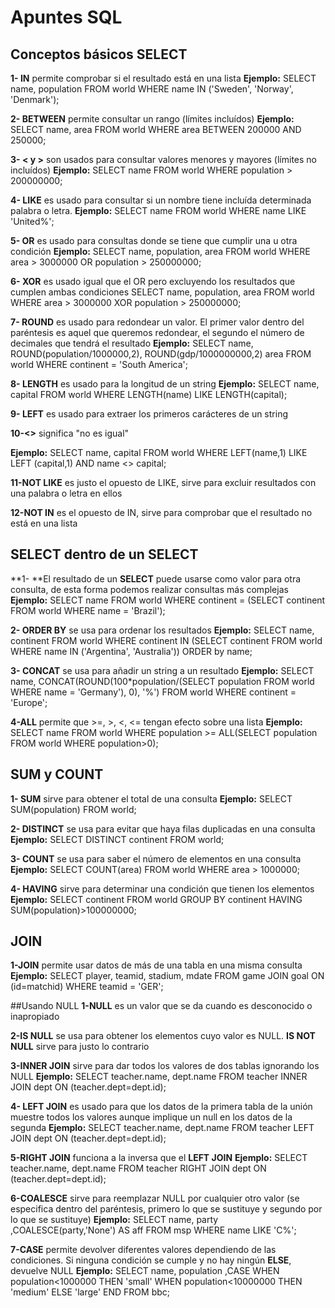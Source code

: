 # Apuntes SQL

## Conceptos básicos SELECT

**1- IN** permite comprobar si el resultado está en una lista
**Ejemplo:** 
SELECT name, population FROM world
  WHERE name IN ('Sweden', 'Norway', 'Denmark');

**2- BETWEEN** permite consultar un rango (límites incluídos)
**Ejemplo:**
SELECT name, area FROM world
  WHERE area BETWEEN 200000 AND 250000;

**3- < y >** son usados para consultar valores menores y mayores (límites no incluídos)
**Ejemplo:**
SELECT name FROM world
WHERE population > 200000000;

**4- LIKE** es usado para consultar si un nombre tiene incluída determinada palabra o letra. 
**Ejemplo:**
SELECT name FROM world
WHERE name LIKE 'United%';

**5- OR** es usado para consultas donde se tiene que cumplir una u otra condición
**Ejemplo:**
SELECT name, population, area FROM world
WHERE area > 3000000 OR population > 250000000;

**6- XOR** es usado igual que el OR pero excluyendo los resultados que cumplen ambas condiciones
SELECT name, population, area FROM world
WHERE area > 3000000 XOR population > 250000000;

**7- ROUND** es usado para redondear un valor. El primer valor dentro del paréntesis es aquel que queremos redondear, el segundo el número de decimales que tendrá el resultado
**Ejemplo:**
SELECT name, ROUND(population/1000000,2), ROUND(gdp/1000000000,2) area FROM world
WHERE continent = 'South America';

**8- LENGTH** es usado para la longitud de un string
**Ejemplo:**
SELECT name, capital
  FROM world
 WHERE LENGTH(name) LIKE LENGTH(capital);
 
 **9- LEFT** es usado para extraer los primeros carácteres de un string
 
 **10-<>** significa "no es igual"
 
 **Ejemplo:**
 SELECT name, capital
FROM world
WHERE LEFT(name,1) LIKE LEFT (capital,1) AND name <> capital;

**11-NOT LIKE** es justo el opuesto de LIKE, sirve para excluir resultados con una palabra o letra en ellos

**12-NOT IN** es el opuesto de IN, sirve para comprobar que el resultado no está en una lista

## SELECT dentro de un SELECT
**1- **El resultado de un **SELECT** puede usarse como valor para otra consulta, de esta forma podemos realizar consultas más complejas
**Ejemplo:**
SELECT name FROM world WHERE continent = 
(SELECT continent 
FROM world WHERE name = 'Brazil');

**2- ORDER BY** se usa para ordenar los resultados
**Ejemplo:**
SELECT name, continent
FROM world
WHERE continent IN (SELECT continent FROM world WHERE name IN ('Argentina', 'Australia'))
ORDER by name;

**3- CONCAT** se usa para añadir un string a un resultado
**Ejemplo:**
SELECT name, CONCAT(ROUND(100*population/(SELECT population FROM world WHERE name = 'Germany'), 0), '%')
FROM world
WHERE continent = 'Europe';

**4-ALL** permite que >=, >, <, <= tengan efecto sobre una lista
**Ejemplo:**
SELECT name
  FROM world
 WHERE population >= ALL(SELECT population
                           FROM world
                          WHERE population>0);

## SUM y COUNT

**1- SUM** sirve para obtener el total de una consulta
**Ejemplo:**
SELECT SUM(population)
FROM world;

**2- DISTINCT** se usa para evitar que haya filas duplicadas en una consulta
**Ejemplo:**
SELECT DISTINCT continent FROM world;

**3- COUNT** se usa para saber el número de elementos en una consulta
**Ejemplo:**
SELECT COUNT(area)
FROM world
WHERE area > 1000000;

**4- HAVING** sirve para determinar una condición que tienen los elementos
**Ejemplo:**
SELECT continent
  FROM world
 GROUP BY continent
HAVING SUM(population)>100000000;

## JOIN
**1-JOIN** permite usar datos de más de una tabla en una misma consulta
**Ejemplo:**
SELECT player, teamid, stadium, mdate
  FROM game JOIN goal ON (id=matchid)
WHERE teamid = 'GER';

##Usando NULL
**1-NULL** es un valor que se da cuando es desconocido o inapropiado

**2-IS NULL** se usa para obtener los elementos cuyo valor es NULL. **IS NOT NULL** sirve para justo lo contrario

**3-INNER JOIN** sirve para dar todos los valores de dos tablas ignorando los NULL
**Ejemplo:**
SELECT teacher.name, dept.name
 FROM teacher INNER JOIN dept
           ON (teacher.dept=dept.id);

**4- LEFT JOIN** es usado para que los datos de la primera tabla de la unión muestre todos los valores aunque implique un null en los datos de la segunda
**Ejemplo:**
SELECT teacher.name, dept.name
 FROM teacher LEFT JOIN dept
           ON (teacher.dept=dept.id);

**5-RIGHT JOIN** funciona a la inversa que el **LEFT JOIN**
**Ejemplo:**
SELECT teacher.name, dept.name
 FROM teacher RIGHT JOIN dept
           ON (teacher.dept=dept.id);

**6-COALESCE** sirve para reemplazar NULL por cualquier otro valor (se especifica dentro del paréntesis, primero lo que se sustituye y segundo por lo que se sustituye)
**Ejemplo:**
SELECT name, party
      ,COALESCE(party,'None') AS aff
  FROM msp WHERE name LIKE 'C%';

**7-CASE** permite devolver diferentes valores dependiendo de las condiciones. Si ninguna condición se cumple y no hay ningún **ELSE**, devuelve NULL
**Ejemplo:**
SELECT name, population
      ,CASE WHEN population<1000000 
            THEN 'small'
            WHEN population<10000000 
            THEN 'medium'
            ELSE 'large'
       END
  FROM bbc;
